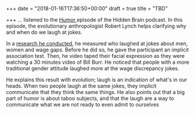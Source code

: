 +++
date = "2018-01-16T17:36:50+00:00"
draft = true
title = "TBD"

+++
... listened to the [Humor ](https://www.npr.org/2015/12/08/458307977/how-what-makes-you-laugh-and-cringe-reveals-your-hidden-biases)episode of the Hidden Brain podcast. In this episode, the evolutionary anthropologist Robert Lynch helps clarifying why and when do we laugh at jokes.

In a [research he conducted](https://www.researchgate.net/publication/248821811_It%27s_funny_because_we_think_it%27s_true_laughter_is_augmented_by_implicit_preferences), he measured who laughed at jokes about men, women and wage gaps. Before he did so, he gave the participant an implicit association test. Then, he video taped their facial expression as they were watching a 30 minutes video of Bill Burr. He noticed that people with a more traditional gender attitude laughed more at the wage discrepancy jokes.

He explains this result with evolution; laugh is an indication of what's in our heads. When two people laugh at the same jokes, they implicit communicate that they think the same things. He also points out that a big part of humor is about taboo subjects, and that the laugh are a way to communicate what we are not ready to even admit to ourselves